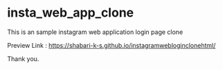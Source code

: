 # insta_web_app_clone

This is an sample instagram web application login page clone

Preview Link : https://shabari-k-s.github.io/instagramwebloginclonehtml/

Thank you.
